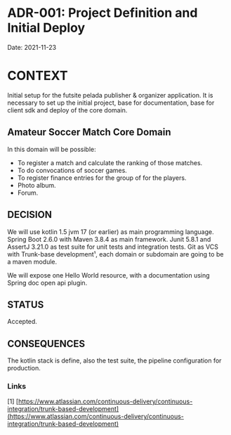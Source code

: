 # ADR-001: Project Definition and Initial Deploy

Date: 2021-11-23

# CONTEXT

Initial setup for the futsite pelada publisher & organizer application. It is necessary to set up the initial project,
base for documentation, base for client sdk and deploy of the core domain.

## Amateur Soccer Match Core Domain

In this domain will be possible:

* To register a match and calculate the ranking of those matches.
* To do convocations of soccer games.
* To register finance entries for the group of for the players.
* Photo album.
* Forum.

## DECISION

We will use kotlin 1.5 jvm 17 (or earlier) as main programming language. Spring Boot 2.6.0 with Maven 3.8.4 as main
framework. Junit 5.8.1 and AssertJ 3.21.0 as test suite for unit tests and integration tests. Git as VCS with Trunk-base
development¹, each domain or subdomain are going to be a maven module.

We will expose one Hello World resource, with a documentation using Spring doc open api plugin.

## STATUS

Accepted.

## CONSEQUENCES

The kotlin stack is define, also the test suite, the pipeline configuration for production.

### Links

[1] [https://www.atlassian.com/continuous-delivery/continuous-integration/trunk-based-development](https://www.atlassian.com/continuous-delivery/continuous-integration/trunk-based-development)